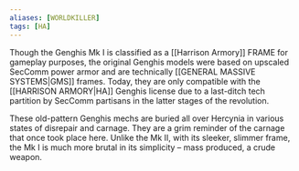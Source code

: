 ```yaml
---
aliases: [WORLDKILLER]
tags: [HA]
---
```


Though the Genghis Mk I is classified as a [[Harrison Armory]] FRAME for gameplay purposes, the original Genghis models were based on upscaled SecComm power armor and are technically [[GENERAL MASSIVE SYSTEMS|GMS]] frames. Today, they are only compatible with the [[HARRISON ARMORY|HA]] Genghis license due to a last-ditch tech partition by SecComm partisans in the latter stages of the revolution. 

These old-pattern Genghis mechs are buried all over Hercynia in various states of disrepair and carnage. They are a grim reminder of the carnage that once took place here. Unlike the Mk II, with its sleeker, slimmer frame, the Mk I is much more brutal in its simplicity – mass produced, a crude weapon.